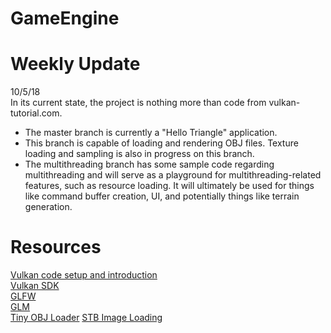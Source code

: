 # GameEngine

# Weekly Update
10/5/18   
In its current state, the project is nothing more than code from vulkan-tutorial.com.  
* The master branch is currently a "Hello Triangle" application.
* This branch is capable of loading and rendering OBJ files. Texture loading and sampling is also in progress on this branch.
* The multithreading branch has some sample code regarding multithreading and will serve as a playground for multithreading-related features, such as resource loading. It will ultimately be used for things like command buffer creation, UI, and potentially things like terrain generation.  

# Resources
[Vulkan code setup and introduction](https://vulkan-tutorial.com/)  
[Vulkan SDK](https://www.lunarg.com/vulkan-sdk/)  
[GLFW](http://www.glfw.org/)  
[GLM](https://github.com/g-truc/glm/releases)  
[Tiny OBJ Loader](https://github.com/syoyo/tinyobjloader)
[STB Image Loading](https://github.com/nothings/stb)
